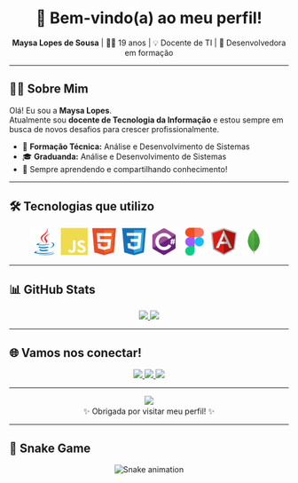 <h1 align="center">🌟 Bem-vindo(a) ao meu perfil!</h1>

<p align="center">
  <b>Maysa Lopes de Sousa</b> | 👩‍💻 19 anos | 💡 Docente de TI | 🚀 Desenvolvedora em formação
</p>



---

## 👩‍💻 Sobre Mim

Olá! Eu sou a **Maysa Lopes**.  
Atualmente sou **docente de Tecnologia da Informação** e estou sempre em busca de novos desafios para crescer profissionalmente.

- 🧠 **Formação Técnica:** Análise e Desenvolvimento de Sistemas  
- 🎓 **Graduanda:** Análise e Desenvolvimento de Sistemas  
- 💬 Sempre aprendendo e compartilhando conhecimento!

---

## 🛠️ Tecnologias que utilizo

<div align="center">
  <img src="https://raw.githubusercontent.com/devicons/devicon/master/icons/java/java-original.svg" alt="Java" width="50" height="50"/>
  <img src="https://raw.githubusercontent.com/devicons/devicon/master/icons/javascript/javascript-plain.svg" alt="JavaScript" width="50" height="50"/>
  <img src="https://raw.githubusercontent.com/devicons/devicon/master/icons/html5/html5-original.svg" alt="HTML5" width="50" height="50"/>
  <img src="https://raw.githubusercontent.com/devicons/devicon/master/icons/css3/css3-original.svg" alt="CSS3" width="50" height="50"/>
  <img src="https://raw.githubusercontent.com/devicons/devicon/master/icons/csharp/csharp-original.svg" alt="C#" width="50" height="50"/>
  <img src="https://raw.githubusercontent.com/devicons/devicon/master/icons/figma/figma-original.svg" alt="Figma" width="50" height="50"/>
  <img src="https://raw.githubusercontent.com/devicons/devicon/master/icons/angularjs/angularjs-original.svg" alt="Angular" width="50" height="50"/>
  <img src="https://raw.githubusercontent.com/devicons/devicon/master/icons/mongodb/mongodb-original.svg" alt="MongoDB" width="50" height="50"/>
</div>

---

## 📊 GitHub Stats

<div align="center">
  <a href="https://github.com/Maysalopess/">
    <img height="165em" src="https://github-readme-stats.vercel.app/api?username=Maysalopess&show_icons=true&theme=radical&include_all_commits=true&count_private=true"/>
    <img height="165em" src="https://github-readme-stats.vercel.app/api/top-langs/?username=Maysalopess&layout=compact&langs_count=7&theme=radical"/>
  </a>
</div>

---

## 🌐 Vamos nos conectar!

<div align="center">
  <a href="https://www.linkedin.com/in/maysalopesdesousa" target="_blank">
    <img src="https://img.shields.io/badge/-LinkedIn-%230077B5?style=for-the-badge&logo=linkedin&logoColor=white">
  </a>
  <a href="https://www.instagram.com/_ysalopess" target="_blank">
    <img src="https://img.shields.io/badge/-Instagram-%23E4405F?style=for-the-badge&logo=instagram&logoColor=white">
  </a>
  <a href="https://github.com/Maysalopess/" target="_blank">
    <img src="https://img.shields.io/badge/-GitHub-%2312100E?style=for-the-badge&logo=github&logoColor=white">
  </a>
</div>

---

<p align="center">
  <img src="https://media.giphy.com/media/L1R1tvI9svkIWwpVYr/giphy.gif" width="120"/>
  <br/>
  ✨ Obrigada por visitar meu perfil! ✨
</p>

---

## 🐍 Snake Game

<p align="center">
  <img src="https://raw.githubusercontent.com/Maysalopess/Maysalopess/output/snake.svg" alt="Snake animation"/>
</p>
